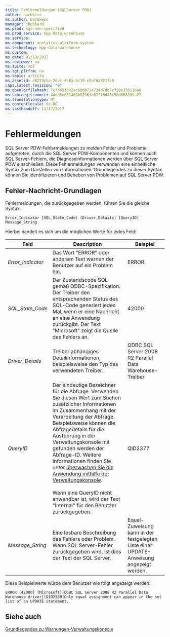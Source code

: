 ```yaml
---
title: Fehlermeldungen (SQLServer PDW)
author: barbkess
ms.author: barbkess
manager: jhubbard
ms.prod: sql-non-specified
ms.prod_service: mpp-data-warehouse
ms.service: 
ms.component: analytics-platform-system
ms.technology: mpp-data-warehouse
ms.custom: 
ms.date: 01/13/2017
ms.reviewer: na
ms.suite: sql
ms.tgt_pltfrm: na
ms.topic: article
ms.assetid: e6223cba-2dec-4b8a-bc10-e2ef6a821fe0
caps.latest.revision: "9"
ms.openlocfilehash: 7c7d453bc2ac68db724734d7db7cf58e35611ba8
ms.sourcegitcommit: 44cd5c651488b5296fb679f6d43f50d068339a27
ms.translationtype: MT
ms.contentlocale: de-DE
ms.lasthandoff: 11/17/2017
---
```

# <a name="error-messages"></a>Fehlermeldungen
SQL Server PDW-Fehlermeldungen zu melden Fehler und Probleme aufgetreten, durch die SQL Server PDW-Komponenten und können auch SQL Server-Fehlern, die Diagnoseinformationen werden über SQL Server PDW einschließen. Diese Fehlermeldungen verwenden eine einheitliche Syntax zum Darstellen von Informationen. Grundlegendes zu dieser Syntax können Sie identifizieren und Beheben von Problemen auf SQL Server PDW.  
  
## <a name="Basics"></a>Fehler-Nachricht-Grundlagen  
Fehlermeldungen, die zurückgegeben werden, führen Sie die gleiche Syntax.  
  
`Error_Indicator [SQL_State_Code] [Driver_Details] [QueryID] Message_String`  
  
Hierbei handelt es sich um die möglichen Werte für jedes Feld:  
  
|Feld|Description|Beispiel|  
|---------|---------------|-----------|  
|*Error_Indicator*|Das Wort "ERROR" oder anderem Text warnen der Benutzer auf ein Problem hin.|ERROR|  
|*SQL_State_Code*|Der Zustandscode SQL gemäß ODBC-Spezifikation. Der Treiber den entsprechenden Status des SQL-Code generiert jedes Mal, wenn er eine Nachricht an eine Anwendung zurückgibt. Der Text "Microsoft" zeigt die Quelle des Fehlers an.|42000|  
|*Driver_Details*|Treiber abhängiges Detailinformationen, beispielsweise den Typ des verwendeten Treiber.|ODBC SQL Server 2008 R2 Parallel Data Warehouse-Treiber|  
|*QueryID*|Der eindeutige Bezeichner für die Abfrage. Verwenden Sie diesen Wert zum Suchen zusätzlicher Informationen im Zusammenhang mit der Verarbeitung der Abfrage. Beispielsweise können die Abfragedetails für die Ausführung in der Verwaltungskonsole mit gefunden werden der Abfrage-ID. Weitere Informationen finden Sie unter [überwachen Sie die Anwendung mithilfe der Verwaltungskonsole](monitor-the-appliance-by-using-the-admin-console.md).<br /><br />Wenn eine QueryID nicht anwendbar ist, wird der Text "Internal" für den Benutzer zurückgegeben.|QID2377|  
|*Message_String*|Eine lesbare Beschreibung des Fehlers oder Problem. Wenn SQL Server-Fehler zurückgegeben wird, ist dies der Text der SQL Server.|Equal-Zuweisung kann in der festgelegten Liste einer UPDATE-Anweisung angezeigt werden.|  
  
Diese Beispielwerte würde dem Benutzer wie folgt angezeigt werden:  
  
`ERROR [42000] [Microsoft][ODBC SQL Server 2008 R2 Parallel Data Warehouse driver][QID2380]Only equal assignment can appear in the set list of an UPDATE statement.`  
  
## <a name="see-also"></a>Siehe auch  
<!-- MISSING LINKS 
[Common Metadata Query Examples &#40;SQL Server PDW&#41;](../sqlpdw/common-metadata-query-examples-sql-server-pdw.md)  
-->
[Grundlegendes zu Warnungen-Verwaltungskonsole](understanding-admin-console-alerts.md)  
  
